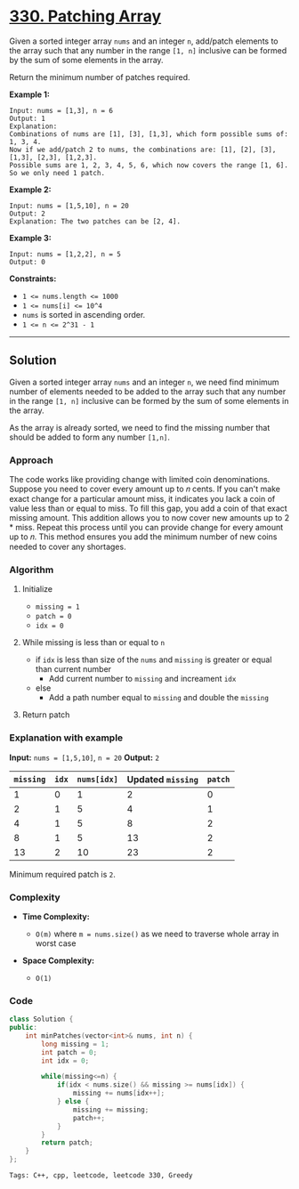 
# [330. Patching Array](https://leetcode.com/problems/patching-array/description)

Given a sorted integer array `nums` and an integer `n`, add/patch elements to the array such that any number in the range `[1, n]` inclusive can be formed by the sum of some elements in the array.

Return the minimum number of patches required.

**Example 1:**

    Input: nums = [1,3], n = 6
    Output: 1
    Explanation:
    Combinations of nums are [1], [3], [1,3], which form possible sums of: 1, 3, 4.
    Now if we add/patch 2 to nums, the combinations are: [1], [2], [3], [1,3], [2,3], [1,2,3].
    Possible sums are 1, 2, 3, 4, 5, 6, which now covers the range [1, 6].
    So we only need 1 patch.

**Example 2:**

    Input: nums = [1,5,10], n = 20
    Output: 2
    Explanation: The two patches can be [2, 4].

**Example 3:**

    Input: nums = [1,2,2], n = 5
    Output: 0
 

**Constraints:**

- `1 <= nums.length <= 1000`
- `1 <= nums[i] <= 10^4`
- `nums` is sorted in ascending order.
- `1 <= n <= 2^31 - 1`

---

## Solution

Given a sorted integer array `nums` and an integer `n`, we need find minimum number of elements needed to be added to the array such that any number in the range `[1, n]` inclusive can be formed by the sum of some elements in the array.

As the array is already sorted, we need to find the missing number that should be added to form any number `[1,n]`.

### Approach

The code works like providing change with limited coin denominations. Suppose you need to cover every amount up to 𝑛 cents. If you can't make exact change for a particular amount miss, it indicates you lack a coin of value less than or equal to miss. To fill this gap, you add a coin of that exact missing amount. This addition allows you to now cover new amounts up to 2 * miss. Repeat this process until you can provide change for every amount up to 𝑛. This method ensures you add the minimum number of new coins needed to cover any shortages.

### Algorithm

1. Initialize
    - `missing = 1`
    - `patch = 0`
    - `idx = 0`

2. While missing is less than or equal to `n`
    - if `idx` is less than size of the `nums` and `missing` is greater or equal than current number
        - Add current number to `missing` and increament `idx`
    - else
        - Add a path number equal to `missing` and double the `missing`
3. Return patch

### Explanation with example

**Input:** `nums = [1,5,10]`, `n = 20`
**Output:** `2`

| `missing` | `idx` | `nums[idx]` | Updated `missing` | `patch` |
|-----------|-------|-------------|-------------------|---------|
| 1         | 0     | 1           | 2                 | 0       |
| 2         | 1     | 5           | 4                 | 1       |
| 4         | 1     | 5           | 8                 | 2       |
| 8         | 1     | 5           | 13                | 2       |
| 13        | 2     | 10          | 23                | 2       |

Minimum required patch is `2`.

### Complexity

- **Time Complexity:**

    - `O(m)` where `m = nums.size()` as we need to traverse whole array in worst case

- **Space Complexity:**

    - `O(1)`

### Code

```cpp
class Solution {
public:
    int minPatches(vector<int>& nums, int n) {
        long missing = 1;
        int patch = 0;
        int idx = 0;

        while(missing<=n) {
            if(idx < nums.size() && missing >= nums[idx]) {
                missing += nums[idx++];
            } else {
                missing += missing;
                patch++;
            }
        }
        return patch;
    }
};
```

    Tags: C++, cpp, leetcode, leetcode 330, Greedy
